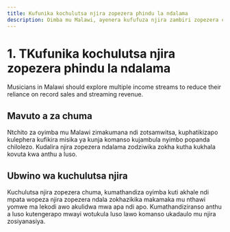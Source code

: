```yaml
---
title: Kufunika kochulutsa njira zopezera phindu la ndalama
description: Oimba mu Malawi, ayenera kufufuza njira zambiri zopezera chuma kuti athane ndi kudalira pa ndalama zochokera kogulitsa ndi malo omvetsera nyimbo okha.
---
```


# 1. TKufunika kochulutsa njira zopezera phindu la ndalama

Musicians in Malawi should explore multiple income streams to reduce their reliance on record sales and streaming revenue.

## Mavuto a za chuma

Ntchito za oyimba mu Malawi zimakumana ndi zotsamwitsa, kuphatikizapo kulephera kufikira misika ya kunja komanso kujambula nyimbo popanda chilolezo. Kudalira njira zopezera ndalama zodziwika zokha kutha kukhala kovuta kwa anthu a luso.

## Ubwino wa kuchulutsa njira

Kuchulutsa njira zopezera chuma, kumathandiza oyimba kuti akhale ndi mpata wopeza njira zopezera ndala zokhazikika makamaka mu nthawi yomwe ma lekodi awo akulidwa mwa apa ndi apo. Kumathandiziranso  anthu a luso kutengerapo mwayi wotukula luso lawo komanso ukadaulo mu njira zosiyanasiya.
